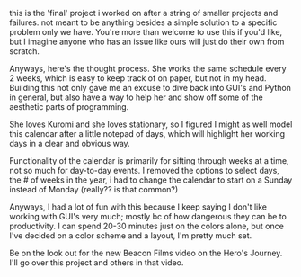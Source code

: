 this is the 'final' project i worked on after a string of smaller projects and failures. not meant to be anything besides a simple solution to a specific problem only we have. You're more than welcome to use this if you'd like, but I imagine anyone who has an issue like ours will just do their own from scratch. 

Anyways, here's the thought process. She works the same schedule every 2 weeks, which is easy to keep track of on paper, but not in my head. Building this not only gave me an excuse to dive back into GUI's and Python in general, but also have a way to help her and show off some of the aesthetic parts of programming. 

She loves Kuromi and she loves stationary, so I figured I might as well model this calendar after a little notepad of days, which will highlight her working days in a clear and obvious way. 

Functionality of the calendar is primarily for sifting through weeks at a time, not so much for day-to-day events. I removed the options to select days, the # of weeks in the year, i had to change the calendar to start on a Sunday instead of Monday (really?? is that common?)

Anyways, I had a lot of fun with this because I keep saying I don't like working with GUI's very much; mostly bc of how dangerous they can be to productivity. I can spend 20-30 minutes just on the colors alone, but once I've decided on a color scheme and a layout, I'm pretty much set. 

Be on the look out for the new Beacon Films video on the Hero's Journey. I'll go over this project and others in that video. 
